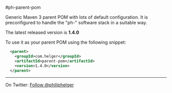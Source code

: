 #ph-parent-pom

Generic Maven 3 parent POM with lots of default configuration.
It is preconfigured to handle the "ph-" software stack in a suitable way.

The latest released version is **1.4.0**

To use it as your parent POM using the following snippet:
```xml
  <parent>
    <groupId>com.helger</groupId>
    <artifactId>parent-pom</artifactId>
    <version>1.4.0</version>
  </parent>
```

---

On Twitter: <a href="https://twitter.com/philiphelger">Follow @philiphelger</a>
